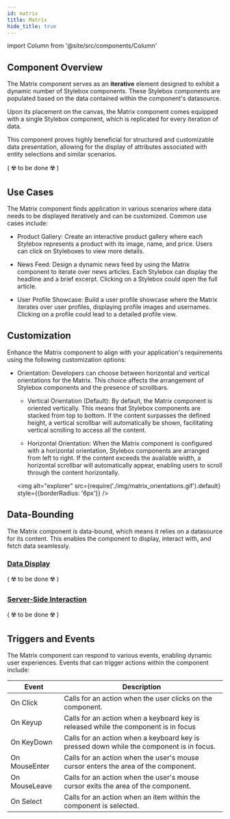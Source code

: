 ```yaml
---
id: matrix
title: Matrix
hide_title: true
---
```

import Column from '@site/src/components/Column'

## Component Overview

The Matrix component serves as an **iterative** element designed to exhibit a dynamic number of Stylebox components. These Stylebox components are populated based on the data contained within the component's datasource.

Upon its placement on the canvas, the Matrix component comes equipped with a single Stylebox component, which is replicated for every iteration of data.

This component proves highly beneficial for structured and customizable data presentation, allowing for the display of attributes associated with entity selections and similar scenarios.

( ☢️ to be done ☢️ )

## Use Cases

The Matrix component finds application in various scenarios where data needs to be displayed iteratively and can be customized. Common use cases include:

- Product Gallery: Create an interactive product gallery where each Stylebox represents a product with its image, name, and price. Users can click on Styleboxes to view more details.

- News Feed: Design a dynamic news feed by using the Matrix component to iterate over news articles. Each Stylebox can display the headline and a brief excerpt. Clicking on a Stylebox could open the full article.

- User Profile Showcase: Build a user profile showcase where the Matrix iterates over user profiles, displaying profile images and usernames. Clicking on a profile could lead to a detailed profile view.


## Customization

Enhance the Matrix component to align with your application's requirements using the following customization options:

- Orientation: Developers can choose between horizontal and vertical orientations for the Matrix. This choice affects the arrangement of Stylebox components and the presence of scrollbars.

    - Vertical Orientation (Default): By default, the Matrix component is oriented vertically. This means that Stylebox components are stacked from top to bottom. If the content surpasses the defined height, a vertical scrollbar will automatically be shown, facilitating vertical scrolling to access all the content.

    - Horizontal Orientation: When the Matrix component is configured with a horizontal orientation, Stylebox components are arranged from left to right. If the content exceeds the available width, a horizontal scrollbar will automatically appear, enabling users to scroll through the content horizontally.

    <img alt="explorer" src={require('./img/matrix_orientations.gif').default} style={{borderRadius: '6px'}} />


## Data-Bounding

The Matrix component is data-bound, which means it relies on a datasource for its content. This enables the component to display, interact with, and fetch data seamlessly.

### <u>Data Display</u>
( ☢️ to be done ☢️ )

### <u>Server-Side Interaction</u>
( ☢️ to be done ☢️ )

## Triggers and Events

The Matrix component can respond to various events, enabling dynamic user experiences. Events that can trigger actions within the component include:

|Event|Description|
|---|---|
|On Click| Calls for an action when the user clicks on the component. |
|On Keyup| Calls for an action when a keyboard key is released while the component is in focus|
|On KeyDown| Calls for an action when a keyboard key is pressed down while the component is in focus. |
|On MouseEnter| Calls for an action when the user's mouse cursor enters the area of the component.|
|On MouseLeave| Calls for an action when the user's mouse cursor exits the area of the component.|
|On Select| Calls for an action when an item within the component is selected. |

